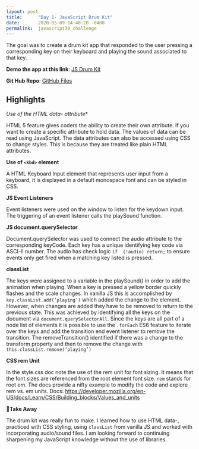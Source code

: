 ```yaml
---
layout: post
title:      "Day 1- JavaScript Drum Kit"
date:       2020-05-09 14:40:20 -0400
permalink:  javascript30_challenge
---
```



The goal was to create a drum kit app that responded to the user pressing a corresponding key on their keyboard and playing the sound associated to that key.

**Demo the app at this link**: [JS Drum Kit](https://jsdrumkitapp.herokuapp.com/index.html)

**Git Hub Repo**: [GitHub Files](https://github.com/blitzparanoia/my-javascript30)

## Highlights

**Use of the HTML data-* attribute**

HTML 5 feature gives coders the ability to create their own attribute. If you want to create a specific attribute to hold data. The values of data can be read using JavaScript. The data attributes can also be accessed using CSS to change styles. This is because they are treated like plain HTML attributes.

**Use of `<kbd>` element**

A HTML Keyboard Input element that represents user input from a keyboard, it is displayed in a default monospace font and can be styled in CSS.

**JS Event Listeners**

Event listeners were used on the window to listen for the keydown input. The triggering of an event listener calls the playSound function.

**JS document.querySelector**

Document.querySelector was used to connect the audio attribute to the corresponding keyCode. Each key has a unique identifying key code via ASCI-II number. The audio has check logic `if  (!audio) return;` to ensure events only get fired when a matching key listed is pressed.

**classList**

The keys were assigned to a variable in the playSound() in order to add the animation when playing. When a key is pressed a yellow border quickly flashes and the scale changes. In vanilla JS this is accomplished by `key.classList.add(‘playing’)` which added the change to the element. However, when changes are added they have to be removed to return to the previous state. This was achieved by identifying all the keys on the document via `document.querySelectorAll`. Since the keys are all part of a node list of elements it is possible to use the `.forEach` ES6 feature to iterate over the keys and add the transition end event listener to remove the transition. The removeTransition() identified if there was a change to the transform property and then to remove the change with `this.classList.remove(‘playing’)`

**CSS rem Unit**

In the style.css doc note the use of the rem unit for font sizing. It means that the font sizes are referenced from the root element font size. `rem` stands for root em. The docs provide a nifty example to modify the code and explore rem vs. em units.
Docs: https://developer.mozilla.org/en-US/docs/Learn/CSS/Building_blocks/Values_and_units

**🥳Take Away**

The drum kit was really fun to make. I learned how to use HTML data-, practiced with CSS styling, using `classList` from vanilla JS and worked with incorporating audio/sound files. I am looking forward to continuing sharpening my JavaScript knowledge without the use of libraries. 

